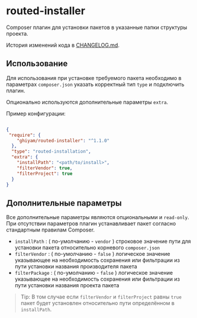 # routed-installer
Composer плагин для установки пакетов в указанные папки структуры проекта.

История изменений кода в [CHANGELOG.md](CHANGELOG.md).

## Использование

Для использования при установке требуемого пакета необходимо в параметрах `composer.json` указать корректный тип `type` и подключить плагин.

Опционально используются дополнительные параметры `extra`. 

Пример конфигурации:

```json

{
 "require": {
    "ghiyam/routed-installer": "^1.1.0"
  },
  "type": "routed-installation",
  "extra": {
    "installPath": "<path/to/install>",
    "filterVendor": true,
    "filterProject": true
  }
}

``` 

## Дополнительные параметры

Все дополнительные параметры являются опциональными и `read-only`. При отсутствии параметров плагин устанавливает пакет согласно стандартным правилам Composer.

- `installPath` : ( по-умолчанию - `vendor` ) строковое значение пути для установки пакета относительно корневого `composer.json`
- `filterVendor` : ( по-умолчанию - `false` ) логическое значение указывающее на необходимость сохранения или фильтрации из пути установки названия производителя пакета 
- `filterPackage` : ( по-умолчанию - `false` ) логическое значение указывающее на необходимость сохранения или фильтрации из пути установки названия проекта пакета

> Tip: В том случае если `filterVendor` и `filterProject` равны `true` пакет будет установлен относительно пути определённом в `installPath`. 
